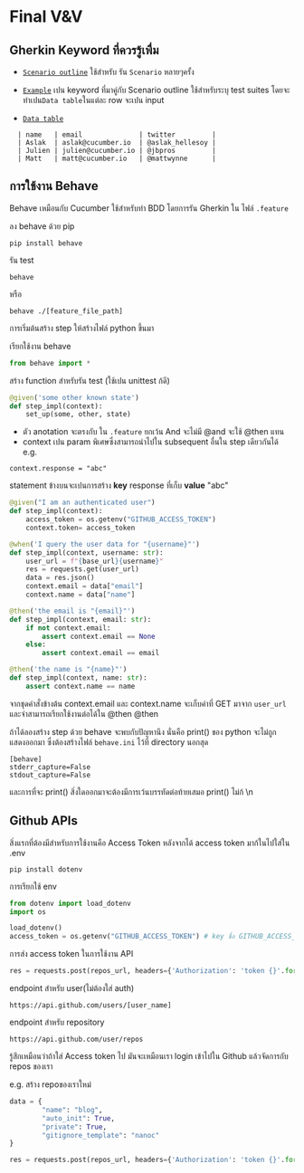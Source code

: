 # Final V&V

## Gherkin Keyword ที่ควรรู้เพื่ม

- [`Scenario outline`](https://cucumber.io/docs/gherkin/reference/#scenario-outline )
ใช้สำหรับ รัน `Scenario` หลายๆครั้ง 

- [`Example`](https://cucumber.io/docs/gherkin/reference/#examples)
เปน keyword ที่มาคู่กับ Scenario outline ใช้สำหรับระบุ test suites โดยจะทำเปน`Data table`ในแต่ละ row จะเปน input

- [`Data table`](https://cucumber.io/docs/gherkin/reference/#data-tables)
```Gherkins
  | name   | email              | twitter         |
  | Aslak  | aslak@cucumber.io  | @aslak_hellesoy |
  | Julien | julien@cucumber.io | @jbpros         |
  | Matt   | matt@cucumber.io   | @mattwynne      |
```

## การใช้งาน Behave
Behave เหมือนกับ Cucumber ใช้สำหรับทำ BDD โดยการรัน Gherkin ใน ไฟล์ `.feature`

ลง behave ด้วย pip
```
pip install behave
```


รัน test
```console
behave
```
หรือ
```console
behave ./[feature_file_path]
```

การเริ่มต้นสร้าง step ให้สร้างไฟล์ python ขึ้นมา

เรียกใช้งาน behave
```python
from behave import *
```

สร้าง function สำหรับรัน test (ใช้เปน unittest ก้ดี)
```python
@given('some other known state')
def step_impl(context):
    set_up(some, other, state)
```
- ตัว anotation จะตรงกับ ใน `.feature` ยกเว้น And จะไม่มี @and จะใช้ @then แทน
- context เปน param พิเศษซึ่งสามารถนำไปใน subsequent อื่นใน step เดียวกันได้   
e.g.
```
context.response = "abc"
```
statement ข้างบนจะเปนการสร้าง **key** response ที่เก็บ **value** "abc"
```python
@given("I am an authenticated user")
def step_impl(context):
    access_token = os.getenv("GITHUB_ACCESS_TOKEN")
    context.token= access_token

@when('I query the user data for "{username}"')
def step_impl(context, username: str):
    user_url = f"{base_url}{username}"
    res = requests.get(user_url)
    data = res.json()
    context.email = data["email"]
    context.name = data["name"]

@then('the email is "{email}"')
def step_impl(context, email: str):
    if not context.email: 
        assert context.email == None
    else: 
        assert context.email == email

@then('the name is "{name}"')
def step_impl(context, name: str):
    assert context.name == name
```
จากชุดคำสั่งข้างต้น context.email และ context.name จะเก็บค่าที่ GET มาจาก `user_url` และจำสามารถเรียกใช้งานต่อได้ใน @then @then


ถ้าได้ลองสร้าง step ด้วย behave จะพบกับปัญหานึง นั่นคือ print() ของ python จะไม่ถูกแสดงออกมา ซึ่งต้องสร้างไฟล์ `behave.ini` ไว้ที่ directory นอกสุด
```
[behave]
stderr_capture=False
stdout_capture=False
```
และการที่จะ print() สิ่งใดออกมาจะต้องมีการเว้นบรรทัดต่อท้ายเสมอ print() ไม่ก้ \n

## Github APIs
สิ่งแรกที่ต้องมีสำหรับการใช้งานคือ Access Token หลังจากได้ access token มาก้ในไปใส่ใน .env 
```
pip install dotenv
```
การเรียกใช้ env
```python
from dotenv import load_dotenv
import os

load_dotenv()
access_token = os.getenv("GITHUB_ACCESS_TOKEN") # key ชื่อ GITHUB_ACCESS_TOKEN
```
การส่ง access token ในการใช้งาน API
```python
res = requests.post(repos_url, headers={'Authorization': 'token {}'.format(access_token)})
```

endpoint สำหรับ user(ไม่ต้องใส่ auth)
```
https://api.github.com/users/[user_name]
```
endpoint สำหรับ repository 
```
https://api.github.com/user/repos
```
รู้สึกเหมือนว่าถ้าใส่ Access token ไป มันจะเหมือนเรา login เข้าไปใน Github แล้วจัดการกับ repos ของเรา

e.g. สร้าง repoของเราใหม่
```python
data = {
        "name": "blog", 
        "auto_init": True, 
        "private": True, 
        "gitignore_template": "nanoc" 
}

res = requests.post(repos_url, headers={'Authorization': 'token {}'.format(access_token)}, json=data)
```